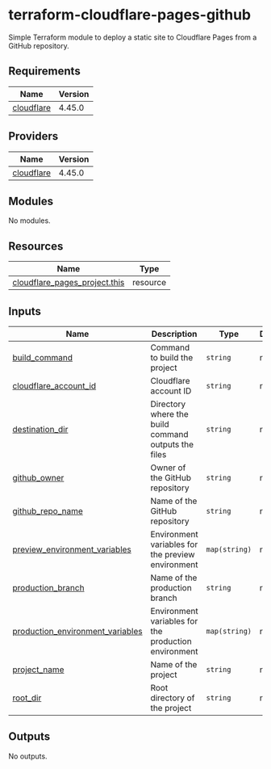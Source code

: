 # terraform-cloudflare-pages-github

Simple Terraform module to deploy a static site to Cloudflare Pages from a GitHub repository.

<!-- BEGIN_TF_DOCS -->
## Requirements

| Name | Version |
|------|---------|
| <a name="requirement_cloudflare"></a> [cloudflare](#requirement\_cloudflare) | 4.45.0 |

## Providers

| Name | Version |
|------|---------|
| <a name="provider_cloudflare"></a> [cloudflare](#provider\_cloudflare) | 4.45.0 |

## Modules

No modules.

## Resources

| Name | Type |
|------|------|
| [cloudflare_pages_project.this](https://registry.terraform.io/providers/cloudflare/cloudflare/4.45.0/docs/resources/pages_project) | resource |

## Inputs

| Name | Description | Type | Default | Required |
|------|-------------|------|---------|:--------:|
| <a name="input_build_command"></a> [build\_command](#input\_build\_command) | Command to build the project | `string` | n/a | yes |
| <a name="input_cloudflare_account_id"></a> [cloudflare\_account\_id](#input\_cloudflare\_account\_id) | Cloudflare account ID | `string` | n/a | yes |
| <a name="input_destination_dir"></a> [destination\_dir](#input\_destination\_dir) | Directory where the build command outputs the files | `string` | n/a | yes |
| <a name="input_github_owner"></a> [github\_owner](#input\_github\_owner) | Owner of the GitHub repository | `string` | n/a | yes |
| <a name="input_github_repo_name"></a> [github\_repo\_name](#input\_github\_repo\_name) | Name of the GitHub repository | `string` | n/a | yes |
| <a name="input_preview_environment_variables"></a> [preview\_environment\_variables](#input\_preview\_environment\_variables) | Environment variables for the preview environment | `map(string)` | n/a | yes |
| <a name="input_production_branch"></a> [production\_branch](#input\_production\_branch) | Name of the production branch | `string` | n/a | yes |
| <a name="input_production_environment_variables"></a> [production\_environment\_variables](#input\_production\_environment\_variables) | Environment variables for the production environment | `map(string)` | n/a | yes |
| <a name="input_project_name"></a> [project\_name](#input\_project\_name) | Name of the project | `string` | n/a | yes |
| <a name="input_root_dir"></a> [root\_dir](#input\_root\_dir) | Root directory of the project | `string` | n/a | yes |

## Outputs

No outputs.
<!-- END_TF_DOCS -->
